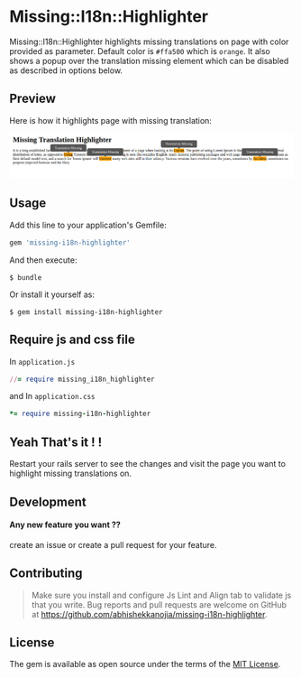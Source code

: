 # Missing::I18n::Highlighter

Missing::I18n::Highlighter highlights missing translations on page with color provided as parameter. Default color is `#ffa500` which is `orange`. It also shows a popup over the translation missing element which can be disabled as described in options below.

## Preview
Here is how it highlights page with missing translation:

![missing-i18n-highlighter](https://github.com/abhishekkanojia/images/raw/master/missing-translation.png)

## Usage

Add this line to your application's Gemfile:

```ruby
gem 'missing-i18n-highlighter'
```

And then execute:

    $ bundle

Or install it yourself as:

    $ gem install missing-i18n-highlighter

## Require js and css file

In `application.js`

```ruby
//= require missing_i18n_highlighter
```

and In `application.css`

```ruby
*= require missing-i18n-highlighter
```
## Yeah That's it ! !

Restart your rails server to see the changes and visit the page you want to highlight missing translations on.

## Development
#### Any new feature you want ??
create an issue or create a pull request for your feature.

## Contributing
> Make sure you install and configure Js Lint and Align tab to validate js that you write.
Bug reports and pull requests are welcome on GitHub at https://github.com/abhishekkanojia/missing-i18n-highlighter.

## License
The gem is available as open source under the terms of the [MIT License](https://opensource.org/licenses/MIT).
